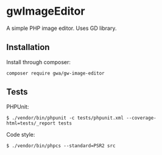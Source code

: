 gwImageEditor
=============

A simple PHP image editor. Uses GD library.

## Installation

Install through composer:

`composer require gwa/gw-image-editor`

## Tests

PHPUnit:

```
$ ./vendor/bin/phpunit -c tests/phpunit.xml --coverage-html=tests/_report tests
```

Code style:

```
$ ./vendor/bin/phpcs --standard=PSR2 src
```

